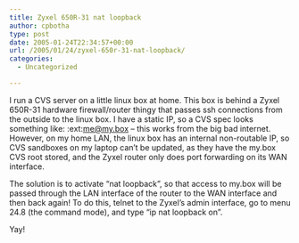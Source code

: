 ```yaml
---
title: Zyxel 650R-31 nat loopback
author: cpbotha
type: post
date: 2005-01-24T22:34:57+00:00
url: /2005/01/24/zyxel-650r-31-nat-loopback/
categories:
  - Uncategorized

---
```

I run a CVS server on a little linux box at home. This box is behind a Zyxel 650R-31 hardware firewall/router thingy that passes ssh connections from the outside to the linux box. I have a static IP, so a CVS spec looks something like: :ext:me@my.box – this works from the big bad internet. However, on my home LAN, the linux box has an internal non-routable IP, so CVS sandboxes on my laptop can’t be updated, as they have the my.box CVS root stored, and the Zyxel router only does port forwarding on its WAN interface.

The solution is to activate “nat loopback”, so that access to my.box will be passed through the LAN interface of the router to the WAN interface and then back again! To do this, telnet to the Zyxel’s admin interface, go to menu 24.8 (the command mode), and type “ip nat loopback on”.

Yay!
